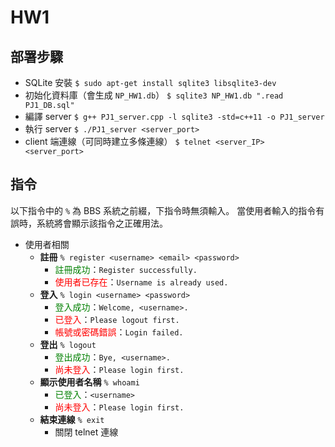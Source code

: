 # HW1
## 部署步驟
- SQLite 安裝
    `$ sudo apt-get install sqlite3 libsqlite3-dev`
- 初始化資料庫（會生成 `NP_HW1.db`）
    `$ sqlite3 NP_HW1.db ".read PJ1_DB.sql"`
- 編譯 server
    `$ g++ PJ1_server.cpp -l sqlite3 -std=c++11 -o PJ1_server`
- 執行 server
    `$ ./PJ1_server <server_port>`
- client 端連線（可同時建立多條連線）
    `$ telnet <server_IP> <server_port>`

## 指令
以下指令中的 `%` 為 BBS 系統之前綴，下指令時無須輸入。
當使用者輸入的指令有誤時，系統將會顯示該指令之正確用法。
- 使用者相關
    - **註冊**
        `% register <username> <email> <password>`
        - <font color=green>註冊成功</font>：`Register successfully.`
        - <font color=red>使用者已存在</font>：`Username is already used.`
    - **登入**
        `% login <username> <password>`
        - <font color=green>登入成功</font>：`Welcome, <username>.`
        - <font color=red>已登入</font>：`Please logout first.`
        - <font color=red>帳號或密碼錯誤</font>：`Login failed.`
    - **登出**
        `% logout`
        - <font color=green>登出成功</font>：`Bye, <username>.`
        - <font color=red>尚未登入</font>：`Please login first.`
    - **顯示使用者名稱**
        `% whoami`
        - <font color=green>已登入</font>：`<username>`
        - <font color=red>尚未登入</font>：`Please login first.`
    - **結束連線**
        `% exit`
        - 關閉 telnet 連線
        
